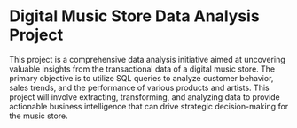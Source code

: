 # Digital Music Store Data Analysis Project
This project is a comprehensive data analysis initiative aimed at uncovering valuable insights from the transactional data of a digital music store. The primary objective is to utilize SQL queries to analyze customer behavior, sales trends, and the performance of various products and artists. This project will involve extracting, transforming, and analyzing data to provide actionable business intelligence that can drive strategic decision-making for the music store.
